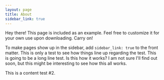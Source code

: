 ```yaml
---
layout: page
title: About
sidebar_link: true
---
```


<p class="message">
  Hey there! This page is included as an example. Feel free to customize it
  for your own use upon downloading. Carry on!
</p>

To make pages show up in the sidebar, add `sidebar_link: true` to the front
matter. This is only a test to see how things line up regarding the test. This is going to be a long line 
test. Is this how it works? I am not sure I'll find out soon, but this might
be interesting to see how this all works.

This is a content test #2.